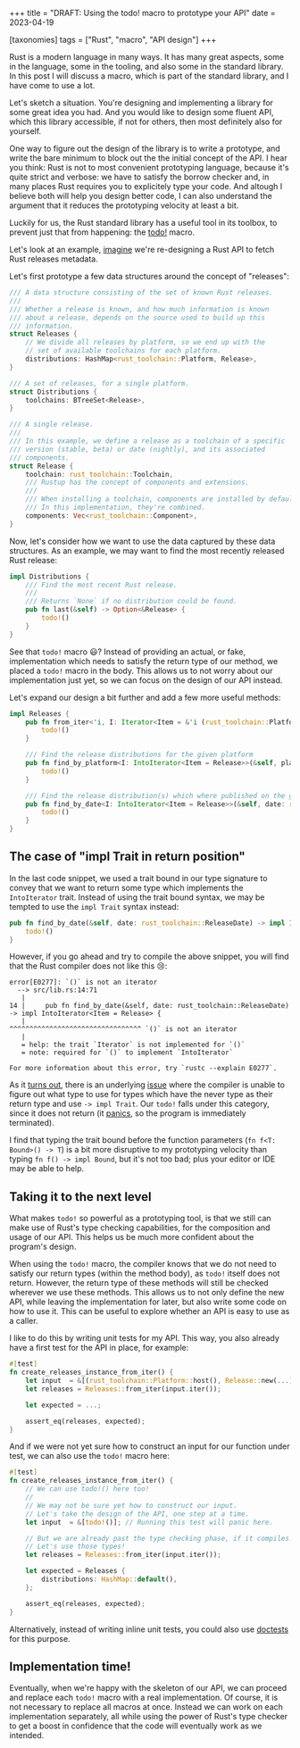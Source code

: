 +++
title = "DRAFT: Using the todo! macro to prototype your API"
date = 2023-04-19

[taxonomies]
tags = ["Rust", "macro", "API design"]
+++

Rust is a modern language in many ways. It has many great aspects, some in the language, some in the tooling, and also some in the standard library.
In this post I will discuss a macro, which is part of the standard library, and I have come to use a lot.

Let's sketch a situation. You're designing and implementing a library for some great idea you had. And you would like to design some fluent API, which  this library accessible, if not for others, then most definitely also for yourself.

One way to figure out the design of the library is to write a prototype, and write the bare minimum to block out the the initial concept of the API. 
I hear you think: Rust is not to most convenient prototyping language, because it's quite strict and verbose: we have to satisfy the borrow checker and, in many places Rust requires you to explicitely type your code. And altough I believe both will help you design better code, I can also understand the argument that it reduces the prototyping velocity at least a bit.

Luckily for us, the Rust standard library has a useful tool in its toolbox, to prevent just that from happening: the [todo!](https://doc.rust-lang.org/std/macro.todo.html) macro.

Let's look at an example, [imagine](https://github.com/foresterre/rust-releases) we're re-designing a Rust API to fetch Rust releases metadata. 

Let's first prototype a few data structures around the concept of "releases":

```rust
/// A data structure consisting of the set of known Rust releases.  
///  
/// Whether a release is known, and how much information is known
/// about a release, depends on the source used to build up this
/// information.
struct Releases {
    // We divide all releases by platform, so we end up with the
    // set of available toolchains for each platform.
    distributions: HashMap<rust_toolchain::Platform, Release>, 
}

/// A set of releases, for a single platform.
struct Distributions {
    toolchains: BTreeSet<Release>,
}

/// A single release. 
///
/// In this example, we define a release as a toolchain of a specific
/// version (stable, beta) or date (nightly), and its associated
/// components.
struct Release {
    toolchain: rust_toolchain::Toolchain,
    /// Rustup has the concept of components and extensions.
    /// 
    /// When installing a toolchain, components are installed by default, while extensions are optional components.
    /// In this implementation, they're combined.
    components: Vec<rust_toolchain::Component>,
}

```

Now, let's consider how we want to use the data captured by these data structures.
As an example, we may want to find the most recently released Rust release:

```rust
impl Distributions {
    /// Find the most recent Rust release.
    ///
    /// Returns `None` if no distribution could be found.
    pub fn last(&self) -> Option<&Release> {
        todo!()
    }
}
```

See that `todo!` macro 😃? Instead of providing an actual, or fake, implementation which needs to satisfy the return type of our method, we placed a `todo!` macro in the body.
This allows us to not worry about our implementation just yet, so we can focus on the design of our API instead.


Let's expand our design a bit further and add a few more useful methods:


```rust
impl Releases {
    pub fn from_iter<'i, I: Iterator<Item = &'i (rust_toolchain::Platform, Release)>>(iter: I) -> Self {
        todo!()
    }

    /// Find the release distributions for the given platform
    pub fn find_by_platform<I: IntoIterator<Item = Release>>(&self, platform: rust_toolchain::Platform) -> I {
        todo!()
    }

    /// Find the release distribution(s) which where published on the given date.
    pub fn find_by_date<I: IntoIterator<Item = Release>>(&self, date: rust_toolchain::ReleaseDate) -> I {
        todo!()
    }
}
```

## The case of "impl Trait in return position" 

In the last code snippet, we used a trait bound in our type signature to convey that we want to return some type which implements the `IntoIterator` trait. Instead of using the trait bound syntax, we may be tempted to use the `impl Trait` syntax
instead:

```rust
pub fn find_by_date(&self, date: rust_toolchain::ReleaseDate) -> impl IntoIterator<Item = Release> {
    todo!()
}
```

However, if you go ahead and try to compile the above snippet, you will find that the Rust compiler does not like this 😢:

```rust_errors
error[E0277]: `()` is not an iterator
  --> src/lib.rs:14:71
   |
14 |     pub fn find_by_date(&self, date: rust_toolchain::ReleaseDate) -> impl IntoIterator<Item = Release> {
   |                                                                       ^^^^^^^^^^^^^^^^^^^^^^^^^^^^^^^^^ `()` is not an iterator
   |
   = help: the trait `Iterator` is not implemented for `()`
   = note: required for `()` to implement `IntoIterator`

For more information about this error, try `rustc --explain E0277`.
```

As it [turns out](https://github.com/rust-lang/rust/issues/36375#issuecomment-357216289), there is an underlying [issue](https://github.com/rust-lang/rust/issues/36375) where the compiler is unable to figure out what type to use for types which have the never type as their return type and use `-> impl Trait`. Our  `todo!` falls under this category, since it does not return (it [panics](https://doc.rust-lang.org/src/core/macros/mod.rs.html#771-778), so the program is immediately terminated).

I find that typing the trait bound before the function parameters (`fn f<T: Bound>() -> T`) is a bit more disruptive to my prototyping velocity than typing `fn f() -> impl Bound`, but it's not too bad; plus your editor or IDE may be able to help.

## Taking it to the next level

What makes `todo!` so powerful as a prototyping tool, is that we still can make use of Rust's type checking capabilities, 
for the composition and usage of our API. This helps us be much more confident about the program's design. 

When using the `todo!` macro, the compiler knows that we do not need to satisfy our return types (within the method body), as `todo!` itself does not return. However, the return type of these methods will still be checked wherever we use these methods. This allows us to not only define the new API, while leaving the implementation for later, but also write some code on how to use it. This can be useful to explore whether an API is easy to use as a caller.

I like to do this by writing unit tests for my API. This way, you also already have a first test for the API in place, for example:

```rust
#[test]
fn create_releases_instance_from_iter() {
    let input  = &[(rust_toolchain::Platform::host(), Release::new(...))];
    let releases = Releases::from_iter(input.iter());

    let expected = ...;

    assert_eq(releases, expected);
}
```

And if we were not yet sure how to construct an input for our function under test, we can also use the `todo!` macro here:

```rust
#[test]
fn create_releases_instance_from_iter() {
    // We can use todo!() here too!
    //
    // We may not be sure yet how to construct our input.
    // Let's take the design of the API, one step at a time.
    let input  = &[todo!()]; // Running this test will panic here.

    // But we are already past the type checking phase, if it compiles!
    // Let's use those types!
    let releases = Releases::from_iter(input.iter()); 

    let expected = Releases {
        distributions: HashMap::default(),
    };

    assert_eq(releases, expected);
}

```

Alternatively, instead of writing inline unit tests, you could also use [doctests](https://doc.rust-lang.org/rustdoc/write-documentation/documentation-tests.html) for this purpose. <!-- although I think doctests do kill the velocity a bit, as they're peculiar and even when using an IDE, (eg with the # and imports which are scoped differently) -->

## Implementation time!

Eventually, when we're happy with the skeleton of our API, we can proceed and replace each `todo!` macro with a real implementation. Of course, it is not necessary to replace all macros at once. 
Instead we can work on each implementation separately, all while using the power of Rust's type checker to get a boost in confidence that the code will eventually work as we intended.
